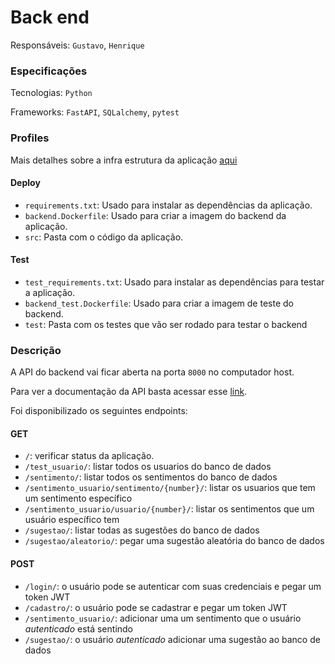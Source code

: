 # Back end

Responsáveis: `Gustavo`, `Henrique`

### Especificações

Tecnologias: `Python`

Frameworks: `FastAPI`, `SQLalchemy`, `pytest`

### Profiles

Mais detalhes sobre a infra estrutura da aplicação [aqui](../DOCKER.md)

#### Deploy

- `requirements.txt`: Usado para instalar as dependências da aplicação.
- `backend.Dockerfile`: Usado para criar a imagem do backend da aplicação.
- `src`: Pasta com o código da aplicação.

#### Test

- `test_requirements.txt`: Usado para instalar as dependências para testar a aplicação.
- `backend_test.Dockerfile`: Usado para criar a imagem de teste do backend.
- `test`: Pasta com os testes que vão ser rodado para testar o backend

### Descrição

A API do backend vai ficar aberta na porta `8000` no computador host.

Para ver a documentação da API basta acessar esse [link](localhost:8000/docs).

Foi disponibilizado os seguintes endpoints:

#### GET

- `/`: verificar status da aplicação.
- `/test_usuario/`: listar todos os usuarios do banco de dados
- `/sentimento/`: listar todos os sentimentos do banco de dados
- `/sentimento_usuario/sentimento/{number}/`: listar os usuarios que tem um sentimento específico
- `/sentimento_usuario/usuario/{number}/`: listar os sentimentos que um usuário específico tem
- `/sugestao/`: listar todas as sugestões do banco de dados
- `/sugestao/aleatorio/`: pegar uma sugestão aleatória do banco de dados

#### POST

- `/login/`: o usuário pode se autenticar com suas credenciais e pegar um token JWT
- `/cadastro/`: o usuário pode se cadastrar e pegar um token JWT
- `/sentimento_usuario/`: adicionar uma um sentimento que o usuário *autenticado* está sentindo
- `/sugestao/`: o usuário *autenticado* adicionar uma sugestão ao banco de dados
